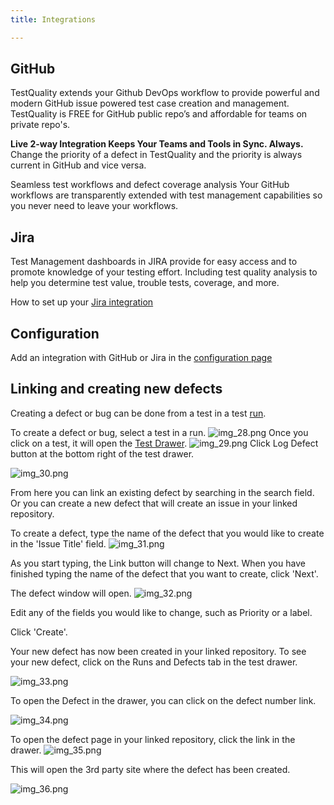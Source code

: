 ```yaml
---
title: Integrations

---
```



## GitHub

TestQuality extends your Github DevOps workflow to provide powerful and modern GitHub issue powered test case creation and management. TestQuality is FREE for GitHub public repo’s and affordable for teams on private repo's.

**Live 2-way Integration Keeps Your Teams and Tools in Sync. Always.**
Change the priority of a defect in TestQuality and the priority is always current in GitHub and vice versa.

Seamless test workflows and defect coverage analysis
Your GitHub workflows are transparently extended with test management capabilities so you never need to leave your workflows.


## Jira

Test Management dashboards in JIRA provide for easy access and to promote knowledge of your testing effort. Including test quality analysis to help you determine test value, trouble tests, coverage, and more.

How to set up your [Jira integration](jira_setup)

## Configuration

Add an integration with GitHub or Jira in the [configuration page](administration/integration_config)

## Linking and creating new defects

Creating a defect or bug can be done from a test in a test [run](run). 

To create a defect or bug, select a test in a run.
![img_28.png](img/img_28.png)
Once you click on a test, it will open the [Test Drawer](test_drawer).
![img_29.png](img/img_29.png)
Click Log Defect button at the bottom right of the test drawer.

![img_30.png](img/img_30.png)

From here you can link an existing defect by searching in the search field. 
Or you can create a new defect that will create an issue in your linked repository.

To create a defect, type the name of the defect that you would like to create in the 'Issue Title' field.
![img_31.png](img/img_31.png)

As you start typing, the Link button will change to Next. When you have finished typing the name of the defect that you want to create, click 'Next'.

The defect window will open.
![img_32.png](img/img_32.png)

Edit any of the fields you would like to change, such as Priority or a label. 

Click 'Create'.

Your new defect has now been created in your linked repository. 
To see your new defect, click on the Runs and Defects tab in the test drawer.


![img_33.png](img/img_33.png)

To open the Defect in the drawer, you can click on the defect number link.

![img_34.png](img/img_34.png)

To open the defect page in your linked repository, click the link in the drawer.
![img_35.png](img/img_35.png)

This will open the 3rd party site where the defect has been created.

![img_36.png](img/img_36.png)